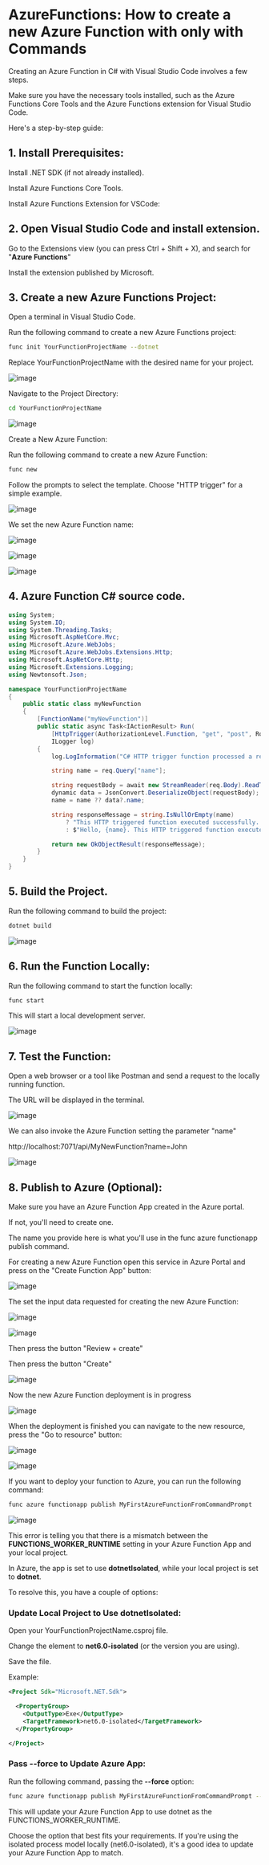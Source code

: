 # AzureFunctions: How to create a new Azure Function with only with Commands

Creating an Azure Function in C# with Visual Studio Code involves a few steps.

Make sure you have the necessary tools installed, such as the Azure Functions Core Tools and the Azure Functions extension for Visual Studio Code.

Here's a step-by-step guide:

## 1. Install Prerequisites:

Install .NET SDK (if not already installed).

Install Azure Functions Core Tools.

Install Azure Functions Extension for VSCode:

## 2. Open Visual Studio Code and install extension.

Go to the Extensions view (you can press Ctrl + Shift + X), and search for "**Azure Functions**"

Install the extension published by Microsoft.

## 3. Create a new Azure Functions Project:

Open a terminal in Visual Studio Code.

Run the following command to create a new Azure Functions project:

```bash
func init YourFunctionProjectName --dotnet
```

Replace YourFunctionProjectName with the desired name for your project.

![image](https://github.com/luiscoco/AzureFunctions_CreateNewWithCommands_in_VSCode/assets/32194879/8cb470a0-a54f-4003-8d48-e2a5b105bf50)

Navigate to the Project Directory:

```bash
cd YourFunctionProjectName
```

![image](https://github.com/luiscoco/AzureFunctions_CreateNewWithCommands_in_VSCode/assets/32194879/7d28a6f1-68e4-4663-aa04-ec9945a6e7ee)

Create a New Azure Function:

Run the following command to create a new Azure Function:

```bash
func new
```

Follow the prompts to select the template. Choose "HTTP trigger" for a simple example.

![image](https://github.com/luiscoco/AzureFunctions_CreateNewWithCommands_in_VSCode/assets/32194879/970ba539-6271-4bb5-b918-430923566096)

We set the new Azure Function name:

![image](https://github.com/luiscoco/AzureFunctions_CreateNewWithCommands_in_VSCode/assets/32194879/6f7b448d-3021-4fc3-9c94-17828cb70917)

![image](https://github.com/luiscoco/AzureFunctions_CreateNewWithCommands_in_VSCode/assets/32194879/a2ecf5da-09c6-40d0-8b0f-849f8f0fa831)

![image](https://github.com/luiscoco/AzureFunctions_CreateNewWithCommands_in_VSCode/assets/32194879/2cf70d7d-e909-42f4-8ced-5d42191f52cf)

## 4. Azure Function C# source code.

```csharp
using System;
using System.IO;
using System.Threading.Tasks;
using Microsoft.AspNetCore.Mvc;
using Microsoft.Azure.WebJobs;
using Microsoft.Azure.WebJobs.Extensions.Http;
using Microsoft.AspNetCore.Http;
using Microsoft.Extensions.Logging;
using Newtonsoft.Json;

namespace YourFunctionProjectName
{
    public static class myNewFunction
    {
        [FunctionName("myNewFunction")]
        public static async Task<IActionResult> Run(
            [HttpTrigger(AuthorizationLevel.Function, "get", "post", Route = null)] HttpRequest req,
            ILogger log)
        {
            log.LogInformation("C# HTTP trigger function processed a request.");

            string name = req.Query["name"];

            string requestBody = await new StreamReader(req.Body).ReadToEndAsync();
            dynamic data = JsonConvert.DeserializeObject(requestBody);
            name = name ?? data?.name;

            string responseMessage = string.IsNullOrEmpty(name)
                ? "This HTTP triggered function executed successfully. Pass a name in the query string or in the request body for a personalized response."
                : $"Hello, {name}. This HTTP triggered function executed successfully.";

            return new OkObjectResult(responseMessage);
        }
    }
}
```

## 5. Build the Project.

Run the following command to build the project:

```bash
dotnet build
```

![image](https://github.com/luiscoco/AzureFunctions_CreateNewWithCommands_in_VSCode/assets/32194879/9307d0f5-71ff-4e77-9eab-1016de935dd1)

## 6. Run the Function Locally:

Run the following command to start the function locally:

```bash
func start
```

This will start a local development server.

![image](https://github.com/luiscoco/AzureFunctions_CreateNewWithCommands_in_VSCode/assets/32194879/a67836b2-9685-4f2a-bef7-2351c583e3db)

## 7. Test the Function:

Open a web browser or a tool like Postman and send a request to the locally running function. 

The URL will be displayed in the terminal.

![image](https://github.com/luiscoco/AzureFunctions_CreateNewWithCommands_in_VSCode/assets/32194879/6c49ad63-645c-4a24-86a6-40b5fc21377f)

We can also invoke the Azure Function setting the parameter "name"

http://localhost:7071/api/MyNewFunction?name=John

![image](https://github.com/luiscoco/AzureFunctions_CreateNewWithCommands_in_VSCode/assets/32194879/ebfd5b30-dd70-43ff-b4d0-e255f136b447)

## 8. Publish to Azure (Optional):

Make sure you have an Azure Function App created in the Azure portal. 

If not, you'll need to create one.

The name you provide here is what you'll use in the func azure functionapp publish command.

For creating a new Azure Function open this service in Azure Portal and press on the "Create Function App" button:

![image](https://github.com/luiscoco/AzureFunctions_CreateNewWithCommands_in_VSCode/assets/32194879/628a8bd2-8740-4648-b754-ef0f3532a05d)

The set the input data requested for creating the new Azure Function:

![image](https://github.com/luiscoco/AzureFunctions_CreateNewWithCommands_in_VSCode/assets/32194879/2637a558-8168-41b6-b5f0-68bdd121b241)

![image](https://github.com/luiscoco/AzureFunctions_CreateNewWithCommands_in_VSCode/assets/32194879/f2129045-46e7-47d5-90ad-83951d2f70b0)

Then press the button "Review + create"

Then press the button "Create"

![image](https://github.com/luiscoco/AzureFunctions_CreateNewWithCommands_in_VSCode/assets/32194879/3a9ce4d9-8f2a-41b9-93f7-cfb40e2ca6a1)

Now the new Azure Function deployment is in progress

![image](https://github.com/luiscoco/AzureFunctions_CreateNewWithCommands_in_VSCode/assets/32194879/00295205-8762-48e8-ac32-a72e9aa532a7)

When the deployment is finished you can navigate to the new resource, press the "Go to resource" button:

![image](https://github.com/luiscoco/AzureFunctions_CreateNewWithCommands_in_VSCode/assets/32194879/22215f7b-73df-4307-9fa3-d105328b5080)

![image](https://github.com/luiscoco/AzureFunctions_CreateNewWithCommands_in_VSCode/assets/32194879/d0d64a8c-6f4c-4808-a1df-5ebf7f3c18c3)

If you want to deploy your function to Azure, you can run the following command:

```bash
func azure functionapp publish MyFirstAzureFunctionFromCommandPrompt
```

![image](https://github.com/luiscoco/AzureFunctions_CreateNewWithCommands_in_VSCode/assets/32194879/a0a60af2-aad5-43b0-b185-fbdc123975a0)

This error is telling you that there is a mismatch between the **FUNCTIONS_WORKER_RUNTIME** setting in your Azure Function App and your local project. 

In Azure, the app is set to use **dotnetIsolated**, while your local project is set to **dotnet**.

To resolve this, you have a couple of options:

### Update Local Project to Use dotnetIsolated:

Open your YourFunctionProjectName.csproj file.

Change the <TargetFramework> element to **net6.0-isolated** (or the version you are using).

Save the file.

Example:

```xml
<Project Sdk="Microsoft.NET.Sdk">

  <PropertyGroup>
    <OutputType>Exe</OutputType>
    <TargetFramework>net6.0-isolated</TargetFramework>
  </PropertyGroup>

</Project>
```

### Pass --force to Update Azure App:

Run the following command, passing the **--force** option:

```bash
func azure functionapp publish MyFirstAzureFunctionFromCommandPrompt --force
```

This will update your Azure Function App to use dotnet as the FUNCTIONS_WORKER_RUNTIME.

Choose the option that best fits your requirements. If you're using the isolated process model locally (net6.0-isolated), it's a good idea to update your Azure Function App to match.
